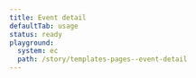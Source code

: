 ```yaml
---
title: Event detail
defaultTab: usage
status: ready
playground:
  system: ec
  path: /story/templates-pages--event-detail
---
```

